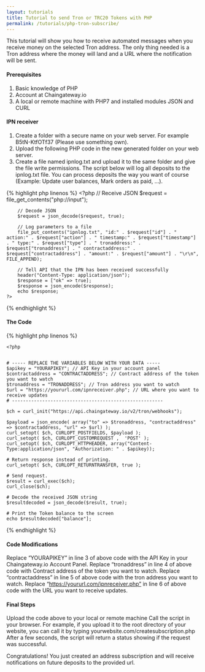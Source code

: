 ```yaml
---
layout: tutorials
title: Tutorial to send Tron or TRC20 Tokens with PHP
permalink: /tutorials/php-tron-subscribe/
---
```


This tutorial will show you how to receive automated messages when you receive money on the selected Tron address. The only thing needed is a Tron address where the money will land and a URL where the notification will be sent.

#### Prerequisites
1. Basic knowledge of PHP
2. Account at Chaingateway.io
3. A local or remote machine with PHP7 and installed modules JSON and CURL


#### IPN receiver

1. Create a folder with a secure name on your web server. For example B5tN-KtfOTf37 (Please use something own).
2. Upload the following PHP code in the new generated folder on your web server.
3. Create a file named ipnlog.txt and upload it to the same folder and give the file write permissions. The script below will log all deposits to the ipnlog.txt file. You can process deposits the way you want of course (Example: Update user balances, Mark orders as paid, …).

{% highlight php linenos %}
    <?php
        // Receive JSON
        $request = file_get_contents("php://input");

        // Decode JSON
        $request = json_decode($request, true);

        // Log parameters to a file
        file_put_contents("ipnlog.txt", "id:" . $request["id"] . " action:" . $request["action"] . " timestamp:" . $request["timestamp"] . " type:" . $request["type"] . " tronaddress:" . $request["tronaddress"] . " contractaddress:" . $request["contractaddress"] . "amount:" . $request["amount"] . "\r\n", FILE_APPEND);

        // Tell API that the IPN has been received successfully
        header("Content-Type: application/json");
        $response = ["ok" => true];
        $response = json_encode($response);
        echo $response;
    ?>
{% endhighlight %}

#### The Code

{% highlight php linenos %}
    
    <?php


    # ----- REPLACE THE VARIABLES BELOW WITH YOUR DATA -----
    $apikey = "YOURAPIKEY"; // API Key in your account panel
    $contractaddress = "CONTRACTADDRESS"; // Contract address of the token you want to watch
    $tronaddress = "TRONADDRESS"; // Tron address you want to watch
    $url = "https://yoururl.com/ipnreceiver.php"; // URL where you want to receive updates
    # -------------------------------------------------------

    $ch = curl_init("https://api.chaingateway.io/v2/tron/webhooks");

    $payload = json_encode( array("to" => $tronaddress, "contractaddress" => $contractaddress, "url" => $url) );
    curl_setopt( $ch, CURLOPT_POSTFIELDS, $payload );
    curl_setopt( $ch, CURLOPT_CUSTOMREQUEST ,  'POST' );
    curl_setopt( $ch, CURLOPT_HTTPHEADER, array("Content-Type:application/json", "Authorization: " . $apikey));

    # Return response instead of printing.
    curl_setopt( $ch, CURLOPT_RETURNTRANSFER, true );

    # Send request.
    $result = curl_exec($ch);
    curl_close($ch);

    # Decode the received JSON string
    $resultdecoded = json_decode($result, true);

    # Print the Token balance to the screen
    echo $resultdecoded["balance"];

{% endhighlight %}



#### Code Modifications

Replace “YOURAPIKEY” in line 3 of above code with the API Key in your Chaingateway.io Account Panel.
Replace “tronaddress” in line 4 of above code with Contract address of the token you want to watch.
Replace “contractaddress” in line 5 of above code with the tron address you want to watch.
Replace “https://yoururl.com/ipnreceiver.php” in line 6 of above code with the URL you want to receive updates.

#### Final Steps

Upload the code above to your local or remote machine
Call the script in your browser. For example, if you upload it to the root directory of your website, you can call it by typing yourwebsite.com/createsubscription.php
After a few seconds, the script will return a status showing if the request was successful.

Congratulations! You just created an address subscription and will receive notifications on future deposits to the provided url.